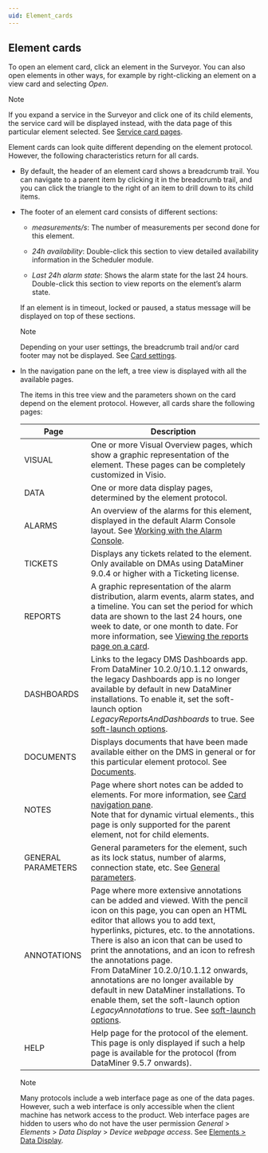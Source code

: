 ```yaml
---
uid: Element_cards
---
```


## Element cards

To open an element card, click an element in the Surveyor. You can also open elements in other ways, for example by right-clicking an element on a view card and selecting *Open*.

> [!NOTE]
> If you expand a service in the Surveyor and click one of its child elements, the service card will be displayed instead, with the data page of this particular element selected. See [Service card pages](../services/Service_card_pages.md).

Element cards can look quite different depending on the element protocol. However, the following characteristics return for all cards.

- By default, the header of an element card shows a breadcrumb trail. You can navigate to a parent item by clicking it in the breadcrumb trail, and you can click the triangle to the right of an item to drill down to its child items.

- The footer of an element card consists of different sections:

    - *measurements/s*: The number of measurements per second done for this element.

    - *24h availability*: Double-click this section to view detailed availability information in the Scheduler module.

    - *Last 24h alarm state*: Shows the alarm state for the last 24 hours. Double-click this section to view reports on the element’s alarm state.

    If an element is in timeout, locked or paused, a status message will be displayed on top of these sections.

    > [!NOTE]
    > Depending on your user settings, the breadcrumb trail and/or card footer may not be displayed. See [Card settings](../../part_1/GettingStarted/User_settings.md#card-settings).

- In the navigation pane on the left, a tree view is displayed with all the available pages.

    The items in this tree view and the parameters shown on the card depend on the element protocol. However, all cards share the following pages:

    | Page             | Description                                                                                                                                                                                                                                                                                                                                                                                                                                                                                                                                                                                                                                                                                    |
    |--------------------|------------------------------------------------------------------------------------------------------------------------------------------------------------------------------------------------------------------------------------------------------------------------------------------------------------------------------------------------------------------------------------------------------------------------------------------------------------------------------------------------------------------------------------------------------------------------------------------------------------------------------------------------------------------------------------------------|
    | VISUAL             | One or more Visual Overview pages, which show a graphic representation of the element. These pages can be completely customized in Visio.                                                                                                                                                                                                                                                                                                                                                                                                                                                                                                                                                      |
    | DATA               | One or more data display pages, determined by the element protocol.                                                                                                                                                                                                                                                                                                                                                                                                                                                                                                                                                                                                                            |
    | ALARMS             | An overview of the alarms for this element, displayed in the default Alarm Console layout. See [Working with the Alarm Console](../alarms/Working_with_the_Alarm_Console.md).                                                                                                                                                                                                                                                                                                                                                                                                                                                                                                                  |
    | TICKETS            | Displays any tickets related to the element. Only available on DMAs using DataMiner 9.0.4 or higher with a Ticketing license.                                                                                                                                                                                                                                                                                                                                                                                                                                                                                                                                                                  |
    | REPORTS            | A graphic representation of the alarm distribution, alarm events, alarm states, and a timeline. You can set the period for which data are shown to the last 24 hours, one week to date, or one month to date. For more information, see [Viewing the reports page on a card](../../part_4/reporter/Viewing_the_reports_page_on_a_card.md).                                                                                                                                                                                                                                                                                                                                                     |
    | DASHBOARDS         | Links to the legacy DMS Dashboards app.<br> From DataMiner 10.2.0/10.1.12 onwards, the legacy Dashboards app is no longer available by default in new DataMiner installations. To enable it, set the soft-launch option *LegacyReportsAndDashboards* to true. See [soft-launch options](https://community.dataminer.services/documentation/soft-launch-options/).                                                                                                                                                                                                                                                             |
    | DOCUMENTS          | Displays documents that have been made available either on the DMS in general or for this particular element protocol. See [Documents](../documents/documents.md).                                                                                                                                                                                                                                                                                                                                                                                                                                                                                                                             |
    | NOTES              | Page where short notes can be added to elements. For more information, see [Card navigation pane](../../part_1/GettingStarted/Working_with_cards_in_DataMiner_Cube.md#card-navigation-pane).<br>Note that for dynamic virtual elements., this page is only supported for the parent element, not for child elements.                                                                                                                                                                                                                                                                                                                                                                           |
    | GENERAL PARAMETERS | General parameters for the element, such as its lock status, number of alarms, connection state, etc. See [General parameters](../parameters/General_parameters.md).                                                                                                                                                                                                                                                                                                                                                                                                                                                                                                                           |
    | ANNOTATIONS        | Page where more extensive annotations can be added and viewed. With the pencil icon on this page, you can open an HTML editor that allows you to add text, hyperlinks, pictures, etc. to the annotations. There is also an icon that can be used to print the annotations, and an icon to refresh the annotations page.<br> From DataMiner 10.2.0/10.1.12 onwards, annotations are no longer available by default in new DataMiner installations. To enable them, set the soft-launch option *LegacyAnnotations* to true. See [soft-launch options](https://community.dataminer.services/documentation/soft-launch-options/). |
    | HELP               | Help page for the protocol of the element. This page is only displayed if such a help page is available for the protocol (from DataMiner 9.5.7 onwards).                                                                                                                                                                                                                                                                                                                                                                                                                                                                                                                                       |

    > [!NOTE]
    > Many protocols include a web interface page as one of the data pages. However, such a web interface is only accessible when the client machine has network access to the product. Web interface pages are hidden to users who do not have the user permission *General* > *Elements* > *Data Display* > *Device webpage access*. See [Elements \> Data Display](../../part_3/security/DataMiner_user_permissions.md#elements--data-display).
    >
